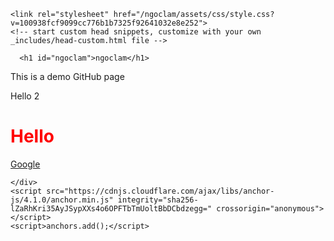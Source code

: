 
<!DOCTYPE html>
<html lang="en-US">
  <head>
    <meta charset="UTF-8">
    <meta http-equiv="X-UA-Compatible" content="IE=edge">
    <meta name="viewport" content="width=device-width, initial-scale=1">

<!-- Begin Jekyll SEO tag v2.8.0 -->
<title>ngoclam | This is demo github page</title>
<meta name="generator" content="Jekyll v3.9.3" />
<meta property="og:title" content="ngoclam" />
<meta property="og:locale" content="en_US" />
<meta name="description" content="This is demo github page" />
<meta property="og:description" content="This is demo github page" />
<link rel="canonical" href="https://ngoclammevn.github.io/ngoclam/" />
<meta property="og:url" content="https://ngoclammevn.github.io/ngoclam/" />
<meta property="og:site_name" content="ngoclam" />
<meta property="og:type" content="website" />
<meta name="twitter:card" content="summary" />
<meta property="twitter:title" content="ngoclam" />
<script type="application/ld+json">
{"@context":"https://schema.org","@type":"WebSite","description":"This is demo github page","headline":"ngoclam","name":"ngoclam","url":"https://ngoclammevn.github.io/ngoclam/"}</script>
<!-- End Jekyll SEO tag -->

    <link rel="stylesheet" href="/ngoclam/assets/css/style.css?v=100938fcf9099cc776b1b7325f92641032e8e252">
    <!-- start custom head snippets, customize with your own _includes/head-custom.html file -->

<!-- Setup Google Analytics -->



<!-- You can set your favicon here -->
<!-- link rel="shortcut icon" type="image/x-icon" href="/ngoclam/favicon.ico" -->

<!-- end custom head snippets -->
<style>
  .red{
    color:red
  }
</style>
  </head>
  <body>
    <div class="container-lg px-3 my-5 markdown-body">
      

      <h1 id="ngoclam">ngoclam</h1>
<p>This is a demo GitHub page</p>

<p>Hello 2</p>


<h1 class="red">Hello</h1>

<p><a href="https://google.com">Google</a></p>


      
    </div>
    <script src="https://cdnjs.cloudflare.com/ajax/libs/anchor-js/4.1.0/anchor.min.js" integrity="sha256-lZaRhKri35AyJSypXXs4o6OPFTbTmUoltBbDCbdzegg=" crossorigin="anonymous"></script>
    <script>anchors.add();</script>
  </body>
</html>
